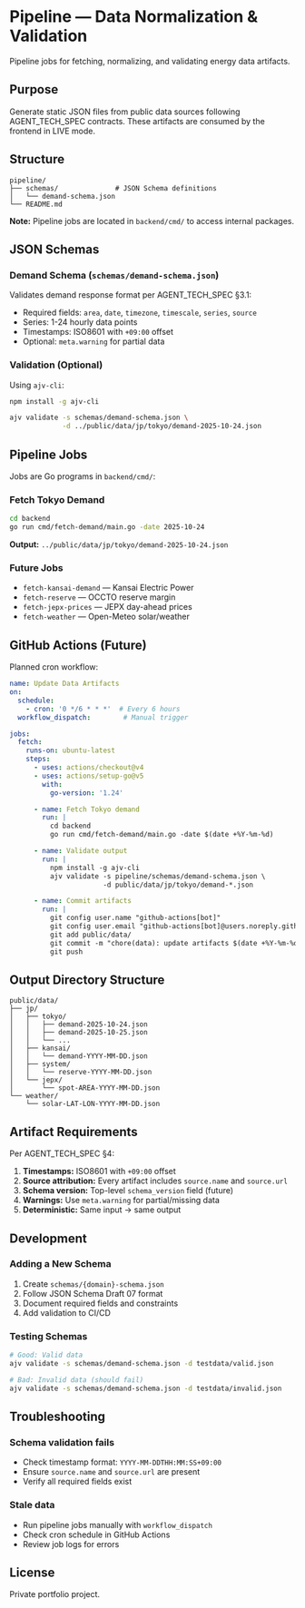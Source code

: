 # Pipeline — Data Normalization & Validation

Pipeline jobs for fetching, normalizing, and validating energy data artifacts.

## Purpose

Generate static JSON files from public data sources following AGENT_TECH_SPEC contracts. These artifacts are consumed by the frontend in LIVE mode.

## Structure

```
pipeline/
├── schemas/              # JSON Schema definitions
│   └── demand-schema.json
└── README.md
```

**Note:** Pipeline jobs are located in `backend/cmd/` to access internal packages.

## JSON Schemas

### Demand Schema (`schemas/demand-schema.json`)

Validates demand response format per AGENT_TECH_SPEC §3.1:
- Required fields: `area`, `date`, `timezone`, `timescale`, `series`, `source`
- Series: 1-24 hourly data points
- Timestamps: ISO8601 with `+09:00` offset
- Optional: `meta.warning` for partial data

### Validation (Optional)

Using `ajv-cli`:

```bash
npm install -g ajv-cli

ajv validate -s schemas/demand-schema.json \
             -d ../public/data/jp/tokyo/demand-2025-10-24.json
```

## Pipeline Jobs

Jobs are Go programs in `backend/cmd/`:

### Fetch Tokyo Demand

```bash
cd backend
go run cmd/fetch-demand/main.go -date 2025-10-24
```

**Output:** `../public/data/jp/tokyo/demand-2025-10-24.json`

### Future Jobs

- `fetch-kansai-demand` — Kansai Electric Power
- `fetch-reserve` — OCCTO reserve margin
- `fetch-jepx-prices` — JEPX day-ahead prices
- `fetch-weather` — Open-Meteo solar/weather

## GitHub Actions (Future)

Planned cron workflow:

```yaml
name: Update Data Artifacts
on:
  schedule:
    - cron: '0 */6 * * *'  # Every 6 hours
  workflow_dispatch:        # Manual trigger

jobs:
  fetch:
    runs-on: ubuntu-latest
    steps:
      - uses: actions/checkout@v4
      - uses: actions/setup-go@v5
        with:
          go-version: '1.24'

      - name: Fetch Tokyo demand
        run: |
          cd backend
          go run cmd/fetch-demand/main.go -date $(date +%Y-%m-%d)

      - name: Validate output
        run: |
          npm install -g ajv-cli
          ajv validate -s pipeline/schemas/demand-schema.json \
                       -d public/data/jp/tokyo/demand-*.json

      - name: Commit artifacts
        run: |
          git config user.name "github-actions[bot]"
          git config user.email "github-actions[bot]@users.noreply.github.com"
          git add public/data/
          git commit -m "chore(data): update artifacts $(date +%Y-%m-%d)" || true
          git push
```

## Output Directory Structure

```
public/data/
├── jp/
│   ├── tokyo/
│   │   ├── demand-2025-10-24.json
│   │   ├── demand-2025-10-25.json
│   │   └── ...
│   ├── kansai/
│   │   └── demand-YYYY-MM-DD.json
│   ├── system/
│   │   └── reserve-YYYY-MM-DD.json
│   └── jepx/
│       └── spot-AREA-YYYY-MM-DD.json
└── weather/
    └── solar-LAT-LON-YYYY-MM-DD.json
```

## Artifact Requirements

Per AGENT_TECH_SPEC §4:

1. **Timestamps:** ISO8601 with `+09:00` offset
2. **Source attribution:** Every artifact includes `source.name` and `source.url`
3. **Schema version:** Top-level `schema_version` field (future)
4. **Warnings:** Use `meta.warning` for partial/missing data
5. **Deterministic:** Same input → same output

## Development

### Adding a New Schema

1. Create `schemas/{domain}-schema.json`
2. Follow JSON Schema Draft 07 format
3. Document required fields and constraints
4. Add validation to CI/CD

### Testing Schemas

```bash
# Good: Valid data
ajv validate -s schemas/demand-schema.json -d testdata/valid.json

# Bad: Invalid data (should fail)
ajv validate -s schemas/demand-schema.json -d testdata/invalid.json
```

## Troubleshooting

### Schema validation fails
- Check timestamp format: `YYYY-MM-DDTHH:MM:SS+09:00`
- Ensure `source.name` and `source.url` are present
- Verify all required fields exist

### Stale data
- Run pipeline jobs manually with `workflow_dispatch`
- Check cron schedule in GitHub Actions
- Review job logs for errors

## License

Private portfolio project.

